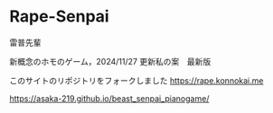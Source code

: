 # Rape-Senpai

雷普先輩

新概念のホモのゲーム，2024/11/27 更新私の案　最新版

このサイトのリポジトリをフォークしました
https://rape.konnokai.me

https://asaka-219.github.io/beast_senpai_pianogame/
